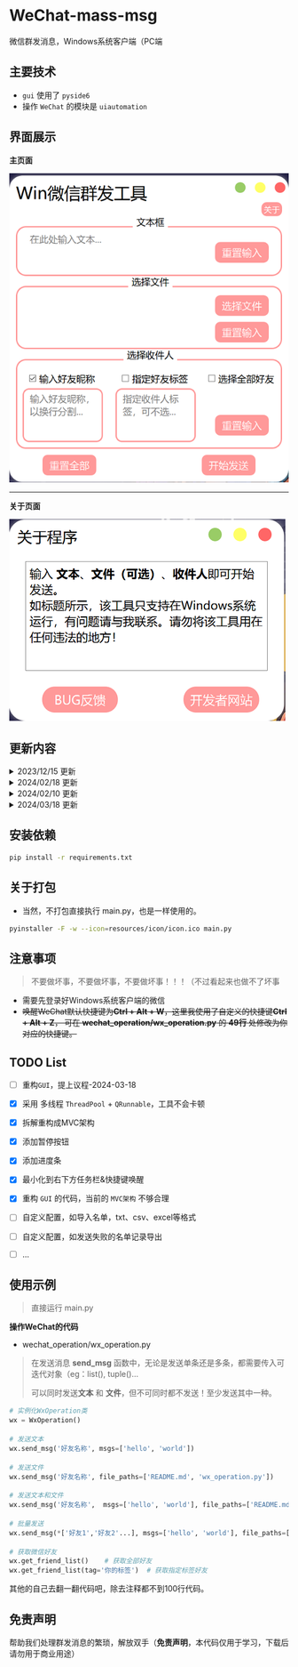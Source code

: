 # WeChat-mass-msg

微信群发消息，Windows系统客户端（PC端

## 主要技术
- `gui` 使用了 `pyside6`
- 操作 `WeChat` 的模块是 `uiautomation`

## 界面展示



**主页面**

![](resources/images/main.png)

---

**关于页面**


![](resources/images/about.png)


## 更新内容
<details>
<summary>2023/12/15 更新</summary>

1. 唤醒`WeChat` 由快捷键更改为`Windows`系统层面唤醒微信窗口
    ```python
    def __wake_up_window():
        """唤醒微信窗口"""
        hwnd = win32gui.FindWindow('WeChatMainWndForPC', '微信')
        # 展示窗口
        win32gui.SetForegroundWindow(hwnd)
        win32gui.ShowWindow(hwnd, win32con.SW_SHOWDEFAULT)
    ```

2. 完善在没有100%匹配好友昵称时候，获取当前面板的昵称做匹配
    ```python
    # 获取到真实的昵称（获取当前面板的备注名称）, 有时候输入不全, 可以搜索到，但输入内容时候会报错
   def __get_current_panel_nickname(self) -> str:
        """获取当前面板的好友昵称"""
        for idx in range(1, 10):
            current_panel_nickname = self.wx_window.TextControl(foundIndex=idx).Name
            if current_panel_nickname:
                return current_panel_nickname
    ```
3. 发送消息时，如果当前面板的好友昵称与需发送的好友昵称一直，则无需再次搜索跳转到好友面板
    ```python
    if self.__get_current_panel_nickname() != name:
        self.__goto_chat_box(name=name)
    ```
4. 工具启动时，`WeChat`和工具都会置顶，工具关闭时 `WeChat`最小化。

</details>

<details>

<summary>2024/02/18 更新</summary>

1. 快捷键唤醒和隐藏
- 使用 `keyboard` 键盘监听模块，按下快捷键 `Ctrl+Alt+Q` 进行隐藏或展示工具
    ```python
    import keyboard
    
    keyboard.add_hotkey('Ctrl+Alt+Q', window.restore_from_tray)
    ```
2. 最小化到任务栏
- 使用 `Esc` 和 `Ctrl+Alt+Q` 都可以进行最小化到任务栏。
    ```python
    def listen_keyboard(self):
        # 键盘监听
        shortcut = QShortcut(QKeySequence("Esc"), self)
        # 当按下 Esc 键时隐藏窗口
        shortcut.activated.connect(self.restore_from_tray)
    ```
3. 如果未登录微信程序在启动时候退出
- 通过判断进程名称实现，使用 `psutil`
    ```python
    import psutil
    
    def get_specific_process(proc_name: str = 'WeChat.exe') -> bool:
        """获取指定进程是否存在"""
        return any(proc.name() == proc_name for proc in psutil.process_iter(attrs=['name']))
    ```

</details>

<details>
<summary>2024/02/10 更新</summary>
<h5>重新调整了 `MVC` 架构</h5>

- GUI 工具更加健壮
</details>


<details>
<summary>2024/03/18 更新</summary>
<h5>小修小补，修复了一些常见的错误</h5>

- 定位到好友窗口更加精准，具体看commit
</details>

## 安装依赖

```bash
pip install -r requirements.txt
```


## 关于打包
- 当然，不打包直接执行 main.py，也是一样使用的。
```bash
pyinstaller -F -w --icon=resources/icon/icon.ico main.py
```


## 注意事项

> 不要做坏事，不要做坏事，不要做坏事！！！（不过看起来也做不了坏事

- 需要先登录好Windows系统客户端的微信
- ~~唤醒WeChat默认快捷键为**Ctrl + Alt + W**，这里我使用了自定义的快捷键**Ctrl + Alt + Z**， 
  可在 **wechat_operation/wx_operation.py** 的 **49行** 处修改为你对应的快捷键。~~



## TODO List
- [ ] 重构`GUI`，提上议程-2024-03-18
- [x] 采用 多线程 `ThreadPool` + `QRunnable`，工具不会卡顿
- [x] 拆解重构成MVC架构
- [x] 添加暂停按钮
- [x] 添加进度条
- [x] 最小化到右下方任务栏&快捷键唤醒
- [x] 重构 `GUI` 的代码，当前的 `MVC架构` 不够合理
- [ ] 自定义配置，如导入名单，txt、csv、excel等格式
- [ ] 自定义配置，如发送失败的名单记录导出
- [ ] ...



## 使用示例
> 直接运行 main.py


**操作WeChat的代码**

- wechat_operation/wx_operation.py
> 在发送消息 **send_msg** 函数中，无论是发送单条还是多条，都需要传入可迭代对象（eg：list(), tuple()...
>
> 可以同时发送**文本** 和 **文件**，但不可同时都不发送！至少发送其中一种。



```python
# 实例化WxOperation类
wx = WxOperation()

# 发送文本
wx.send_msg('好友名称', msgs=['hello', 'world'])

# 发送文件
wx.send_msg('好友名称', file_paths=['README.md', 'wx_operation.py'])

# 发送文本和文件
wx.send_msg('好友名称',  msgs=['hello', 'world'], file_paths=['README.md', 'wx_operation.py'])

# 批量发送
wx.send_msg(*['好友1','好友2'...], msgs=['hello', 'world'], file_paths=['README.md', 'wx_operation.py'])

# 获取微信好友
wx.get_friend_list()	# 获取全部好友
wx.get_friend_list(tag='你的标签')  # 获取指定标签好友
```



其他的自己去翻一翻代码吧，除去注释都不到100行代码。





## 免责声明

帮助我们处理群发消息的繁琐，解放双手（**免责声明**，本代码仅用于学习，下载后请勿用于商业用途）

